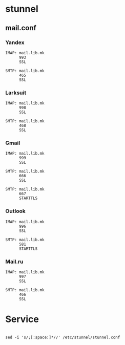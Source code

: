# stunnel

## mail.conf
### Yandex
```
IMAP: mail.lib.mk
      993
      SSL

SMTP: mail.lib.mk
      465
      SSL

```

### Larksuit
```
IMAP: mail.lib.mk
      998
      SSL

SMTP: mail.lib.mk
      468
      SSL

```

### Gmail
```
IMAP: mail.lib.mk
      999
      SSL

SMTP: mail.lib.mk
      666
      SSL

SMTP: mail.lib.mk
      667
      STARTTLS

```

### Outlook
```
IMAP: mail.lib.mk
      996
      SSL

SMTP: mail.lib.mk
      581
      STARTTLS

```

### Mail.ru
```
IMAP: mail.lib.mk
      997
      SSL

SMTP: mail.lib.mk
      466
      SSL

```

# Service
```

sed -i 's/;[:space:]*//' /etc/stunnel/stunnel.conf
```

